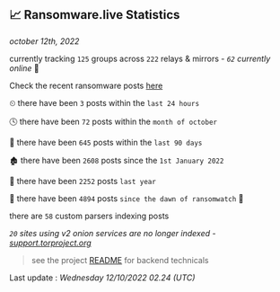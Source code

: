 
## 📈 Ransomware.live Statistics
_october 12th, 2022_

currently tracking `125` groups across `222` relays & mirrors - _`62` currently online_ 📡

Check the recent ransomware posts [here](https://www.ransomware.live/#/recentposts)


⏲ there have been `3` posts within the `last 24 hours`

🕓 there have been `72` posts within the `month of october`

📅 there have been `645` posts within the `last 90 days`

🏚 there have been `2608` posts since the `1st January 2022`

🚀 there have been `2252` posts `last year`

🦕 there have been `4894` posts `since the dawn of ransomwatch` 🐣

there are `58` custom parsers indexing posts

_`20` sites using v2 onion services are no longer indexed - [support.torproject.org](https://support.torproject.org/onionservices/v2-deprecation/)_

> see the project [README](https://github.com/jmousqueton/ransomwatch#readme) for backend technicals



Last update : _Wednesday 12/10/2022 02.24 (UTC)_

